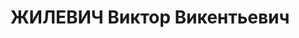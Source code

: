 ---
title: ЖИЛЕВИЧ Виктор Викентьевич
description: "Род. в 1891, г. Ленинград, литовец, член ВКП(б) в 1927-1937. Проживал:\
  \ г. Ленинград, кан. Грибоедова, д. 30/32, кв. 24. Управляющий Лен. обл. конторой\
  \ Промбанка (1-й зам. зав. Леноблфинотделом с 1926 по июнь 1937 г.) \n  Арестован\
  \ 07.08.1937. Обв. по ст. 58-7-8-11 УК РСФСР. Приговор: выездная сессия ВК ВС СССР\
  \ в г. Ленинград, 29.11.1937 – ВМН. Расстрелян 29.11.1937"
---